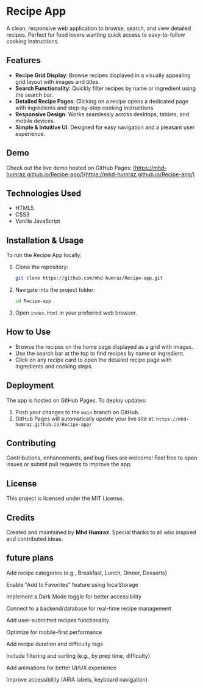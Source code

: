 
# Recipe App

A clean, responsive web application to browse, search, and view detailed recipes. Perfect for food lovers wanting quick access to easy-to-follow cooking instructions.

## Features

* **Recipe Grid Display**: Browse recipes displayed in a visually appealing grid layout with images and titles.
* **Search Functionality**: Quickly filter recipes by name or ingredient using the search bar.
* **Detailed Recipe Pages**: Clicking on a recipe opens a dedicated page with ingredients and step-by-step cooking instructions.
* **Responsive Design**: Works seamlessly across desktops, tablets, and mobile devices.
* **Simple & Intuitive UI**: Designed for easy navigation and a pleasant user experience.

## Demo

Check out the live demo hosted on GitHub Pages:
[https://mhd-humraz.github.io/Recipe-app/](https://mhd-humraz.github.io/Recipe-app/)

## Technologies Used

* HTML5
* CSS3
* Vanilla JavaScript

## Installation & Usage

To run the Recipe App locally:

1. Clone the repository:

   ```bash
   git clone https://github.com/mhd-humraz/Recipe-app.git
   ```

2. Navigate into the project folder:

   ```bash
   cd Recipe-app
   ```

3. Open `index.html` in your preferred web browser.

## How to Use

* Browse the recipes on the home page displayed as a grid with images.
* Use the search bar at the top to find recipes by name or ingredient.
* Click on any recipe card to open the detailed recipe page with ingredients and cooking steps.

## Deployment

The app is hosted on GitHub Pages. To deploy updates:

1. Push your changes to the `main` branch on GitHub.
2. GitHub Pages will automatically update your live site at:
   `https://mhd-humraz.github.io/Recipe-app/`

## Contributing

Contributions, enhancements, and bug fixes are welcome!
Feel free to open issues or submit pull requests to improve the app.

## License

This project is licensed under the MIT License.

## Credits

Created and maintained by **Mhd Humraz**.
Special thanks to all who inspired and contributed ideas.

## future plans
 
 Add recipe categories (e.g., Breakfast, Lunch, Dinner, Desserts)

 Enable "Add to Favorites" feature using localStorage

 Implement a Dark Mode toggle for better accessibility

 Connect to a backend/database for real-time recipe management

 Add user-submitted recipes functionality

 Optimize for mobile-first performance

 Add recipe duration and difficulty tags

 Include filtering and sorting (e.g., by prep time, difficulty)

 Add animations for better UI/UX experience

 Improve accessibility (ARIA labels, keyboard navigation)



